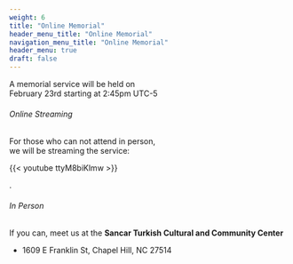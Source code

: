 ```yaml
---
weight: 6
title: "Online Memorial"
header_menu_title: "Online Memorial"
navigation_menu_title: "Online Memorial"
header_menu: true
draft: false
---
```


A memorial service will be held on  
February 23rd starting at 2:45pm UTC-5

###### Online Streaming
For those who can not attend in person,  
we will be streaming the service: 

{{< youtube ttyM8biKlmw >}}  
  
.    
###### In Person
If you can, meet us at the <b>Sancar Turkish Cultural and Community Center</b>  
- 1609 E Franklin St, Chapel Hill, NC 27514  